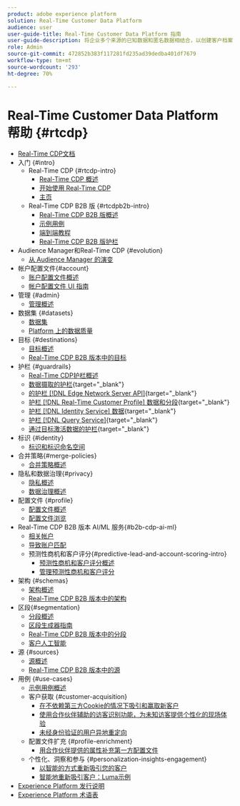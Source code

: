 ```yaml
---
product: adobe experience platform
solution: Real-Time Customer Data Platform
audience: user
user-guide-title: Real-Time Customer Data Platform 指南
user-guide-description: 将企业多个来源的已知数据和匿名数据相结合，以创建客户档案，根据这些档案创建细分的受众区段，并将这些区段激活到第三方目标。
role: Admin
source-git-commit: 472852b383f117281fd235ad39dedba401df7679
workflow-type: tm+mt
source-wordcount: '293'
ht-degree: 70%

---
```



# Real-Time Customer Data Platform 帮助 {#rtcdp}

* [Real-Time CDP文档](home.md)
* 入门 {#intro}
   * Real-Time CDP {#rtcdp-intro}
      * [Real-Time CDP 概述](overview.md)
      * [开始使用 Real-Time CDP](get-started.md)
      * [主页](home-page-dashboards.md)
   * Real-Time CDP B2B 版 {#rtcdpb2b-intro}
      * [Real-Time CDP B2B 版概述](b2b-overview.md)
      * [示例用例](./b2b-use-case.md)
      * [端到端教程](./b2b-tutorial.md)
      * [Real-Time CDP B2B 版护栏](b2b-guardrails.md)
* Audience Manager和Real-Time CDP {#evolution}
   * [从 Audience Manager 的演变](aam-to-rtcdp.md)
* 帐户配置文件{#account}
   * [账户配置文件概述](accounts/account-profile-overview.md)
   * [帐户配置文件 UI 指南](accounts/account-profile-ui-guide.md)
* 管理 {#admin}
   * [管理概述](administration/admin-overview.md)
* 数据集 {#datasets}
   * [数据集](datasets/dataset.md)
   * [Platform 上的数据质量](datasets/data-quality.md)
* 目标 {#destinations}
   * [目标概述](destinations/overview.md)
   * [Real-Time CDP B2B 版本中的目标](destinations/b2b.md)
* 护栏 {#guardrails}
   * [Real-Time CDP护栏概述](guardrails/overview.md)
   * [数据摄取的护栏](https://experienceleague.adobe.com/docs/experience-platform/ingestion/guardrails.html){target="_blank"}
   * [的护栏 [!DNL Edge Network Server API]](https://experienceleague.adobe.com/docs/experience-platform/edge-network-server-api/guardrails.html){target="_blank"}
   * [护栏 [!DNL Real-Time Customer Profile] 数据和分段](https://experienceleague.adobe.com/docs/experience-platform/profile/guardrails.html?lang=zh-Hans){target="_blank"}
   * [护栏 [!DNL Identity Service] 数据](https://experienceleague.adobe.com/docs/experience-platform/identity/guardrails.html){target="_blank"}
   * [护栏 [!DNL Query Service]](https://experienceleague.adobe.com/docs/experience-platform/query/guardrails.html){target="_blank"}
   * [通过目标激活数据的护栏](https://experienceleague.adobe.com/docs/experience-platform/destinations/guardrails.html){target="_blank"}
* 标识 {#identity}
   * [标识和标识命名空间](profile/identities-overview.md)
* 合并策略{#merge-policies}
   * [合并策略概述](profile/merge-policies.md)
* 隐私和数据治理{#privacy}
   * [隐私概述](privacy/privacy-overview.md)
   * [数据治理概述](privacy/data-governance-overview.md)
* 配置文件 {#profile}
   * [配置文件概述](profile/profile-overview.md)
   * [配置文件浏览](profile/profile-browse.md)
* Real-Time CDP B2B 版本 AI/ML 服务{#b2b-cdp-ai-ml}
   * [相关帐户](b2b-ai-ml-services/related-accounts.md)
   * [导致账户匹配](b2b-ai-ml-services/lead-to-account-matching.md)
   * 预测性商机和客户评分{#predictive-lead-and-account-scoring-intro}
      * [预测性商机和客户评分概述](b2b-ai-ml-services/predictive-lead-and-account-scoring.md)
      * [管理预测性商机和客户评分](b2b-ai-ml-services/manage-predictive-lead-and-account-scoring.md)
* 架构 {#schemas}
   * [架构概述](schemas/overview.md)
   * [Real-Time CDP B2B 版本中的架构](schemas/b2b.md)
* 区段{#segmentation}
   * [分段概述](segmentation/segmentation-overview.md)
   * [区段生成器指南](segmentation/segment-builder-guide.md)
   * [Real-Time CDP B2B 版本中的分段](segmentation/b2b.md)
   * [客户人工智能](segmentation/customer-ai.md)
* 源 {#sources}
   * [源概述](sources/sources-overview.md)
   * [Real-Time CDP B2B 版本中的源](sources/b2b.md)
* 用例 {#use-cases}
   * [示例用例概述](/help/rtcdp/use-case-guides/overview.md)
   * 客户获取 {#customer-acquisition}
      * [在不依赖第三方Cookie的情况下吸引和赢取新客户](/help/rtcdp/partner-data/prospecting.md)
      * [使用合作伙伴辅助的访客识别功能，为未知访客提供个性化的现场体验](/help/rtcdp/partner-data/onsite-personalization.md)
      * [未经身份验证的用户异地重定向](./partner-data/offsite-retargeting.md)
   * 配置文件扩充 {#profile-enrichment}
      * [用合作伙伴提供的属性补充第一方配置文件](/help/rtcdp/partner-data/supplement-first-party-profiles.md)
   * 个性化、洞察和参与 {#personalization-insights-engagement}
      * [以智能的方式重新吸引您的客户](/help/rtcdp/use-case-guides/intelligent-re-engagement/intelligent-re-engagement.md)
      * [智能地重新吸引客户：Luma示例](/help/rtcdp/use-case-guides/intelligent-re-engagement/use-cases-luma.md)
* [Experience Platform 发行说明](https://www.adobe.com/go/platform-release-notes_cn)
* [Experience Platform 术语表](https://www.adobe.com/go/platform-glossary_cn)